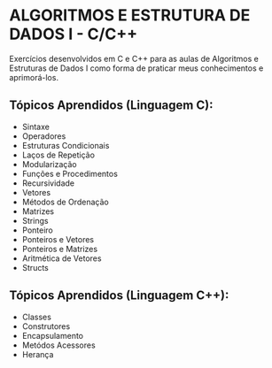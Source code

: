 # ALGORITMOS E ESTRUTURA DE DADOS I - C/C++
Exercícios desenvolvidos em C e C++ para as aulas de Algoritmos e Estruturas de Dados I como forma de praticar meus conhecimentos e aprimorá-los.

## Tópicos Aprendidos (Linguagem C):
- Sintaxe
- Operadores
- Estruturas Condicionais
- Laços de Repetição
- Modularização
- Funções e Procedimentos
- Recursividade
- Vetores
- Métodos de Ordenação
- Matrizes
- Strings
- Ponteiro
- Ponteiros e Vetores
- Ponteiros e Matrizes
- Aritmética de Vetores
- Structs

## Tópicos Aprendidos (Linguagem C++):
- Classes
- Construtores
- Encapsulamento
- Metódos Acessores
- Herança
  
